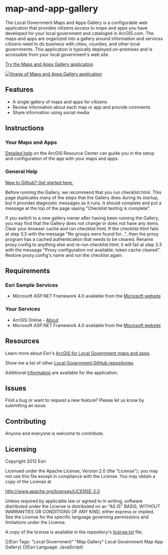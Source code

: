 # map-and-app-gallery

The Local Government Maps and Apps Gallery is a configurable web application that provides citizens access to maps and apps you have developed for your local government and cataloged in ArcGIS.com. The maps and apps are organized into a gallery around information and services citizens need to do business with cities, counties, and other local governments. This application is typically deployed on-premises and is accessible from your local government's web site.

[Try the Maps and Apps Gallery application](http://localgovtemplates2.esri.com/MapsAndApps/)

[![Image of Maps and Apps Gallery application](https://raw.github.com/Esri/map-and-app-gallery/master/map-and-app-gallery.png "Maps and Apps Gallery application")](http://localgovtemplates2.esri.com/MapsAndApps/)

## Features

* A single gallery of maps and apps for citizens
* Review information about each map or app and provide comments
* Share information using social media

## Instructions

### Your Maps and Apps

[Detailed help](http://resources.arcgis.com/en/help/localgovernment/10.1/index.html#/What_is_Maps_and_Apps_Gallery/028s000000wq000000/)
on the ArcGIS Resource Center can guide you in the setup and configuration of the app with your maps and apps.

### General Help
[New to Github? Get started here.](http://htmlpreview.github.com/?https://github.com/Esri/esri.github.com/blob/master/help/esri-getting-to-know-github.html)

Before running the Gallery, we recommend that you run checklist.html. This page duplicates many of the steps that the Gallery
does during its startup, but it provides diagnostic messages as it runs. It should complete and put a message at the top of the
page saying "Checklist testing is complete".

If you switch to a new gallery owner after having been running the Gallery, you may find that the Gallery does not change or
does not have any items. Clear your browser cache and run checklist.html. If the checklist.html fails at step 3.5 with the
message "No groups were found for...", then the proxy program has a cached authentication that needs to be cleared. Rename
proxy.config to anything else and re-run checklist.html; it will fail at step 3.3 with the message "Proxy configuration not
available; token cache cleared". Restore proxy.config's name and run the checklist again.

## Requirements

### Esri Sample Services

* Microsoft ASP.NET Framework 4.0 available from the [Microsoft website](http://www.microsoft.com/en-us/download/details.aspx?id=17851)

### Your Services

* ArcGIS Online - [About](http://www.esri.com/software/arcgis/arcgisonline)
* Microsoft ASP.NET Framework 4.0 available from the [Microsoft website](http://www.microsoft.com/en-us/download/details.aspx?id=17851)

## Resources

Learn more about Esri's [ArcGIS for Local Government maps and apps](http://resources.arcgis.com/en/communities/local-government/).

Show me a list of other [Local Government GitHub repositories](https://github.com/search?q=username:esri+local+government).

Additional [information](http://www.arcgis.com/home/item.html?id=74f7dedcb89c4bc3b714226849509501)
are available for the application.

## Issues

Find a bug or want to request a new feature?  Please let us know by submitting an issue.

## Contributing

Anyone and everyone is welcome to contribute.

## Licensing

Copyright 2012 Esri

Licensed under the Apache License, Version 2.0 (the "License");
you may not use this file except in compliance with the License.
You may obtain a copy of the License at

   http://www.apache.org/licenses/LICENSE-2.0

Unless required by applicable law or agreed to in writing, software
distributed under the License is distributed on an "AS IS" BASIS,
WITHOUT WARRANTIES OR CONDITIONS OF ANY KIND, either express or implied.
See the License for the specific language governing permissions and
limitations under the License.

A copy of the license is available in the repository's
[license.txt](https://raw.github.com/Esri/map-and-app-gallery/master/license.txt) file.

[](Esri Tags: "Local Government" "Map Gallery" Local Government Map App Gallery)
[](Esri Language: JavaScript)

